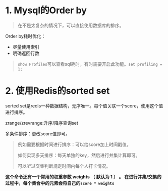 # 1. Mysql的Order by

> 在不是太复杂的情况下，可以直接使用数据库的排序。

Order by耗时优化：
- 尽量使用索引
- 明确返回行数

> `show Profiles`可以查看sql耗时，有时需要开启此功能。`set profiling = 1;`

# 2. 使用Redis的sorted set

sorted set是redis一种数据结构，无序唯一。每个值关联一个score，使用这个值进行排序。

zrange/zrevrange:升序/降序查询set

多条件排序：更改score值即可。

> 例如需要根据时间进行排序：可以给score加上时间戳值。
> 
> 如何实现多天排序：每天单独的key，然后进行并集计算即可。
> 
> 可以听过交集判断规定时间内每个人打卡情况。

**这个命令还有⼀个常⽤的权重参数 weights （ 默认为 1 ） 。 在进⾏并集/交集的过程中，每个集合中的元素会将⾃⼰的`score * weights`**